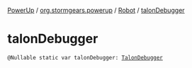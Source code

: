 [PowerUp](../../index.md) / [org.stormgears.powerup](../index.md) / [Robot](index.md) / [talonDebugger](./talon-debugger.md)

# talonDebugger

`@Nullable static var talonDebugger: `[`TalonDebugger`](../../org.stormgears.powerup.subsystems.navigator/-talon-debugger/index.md)